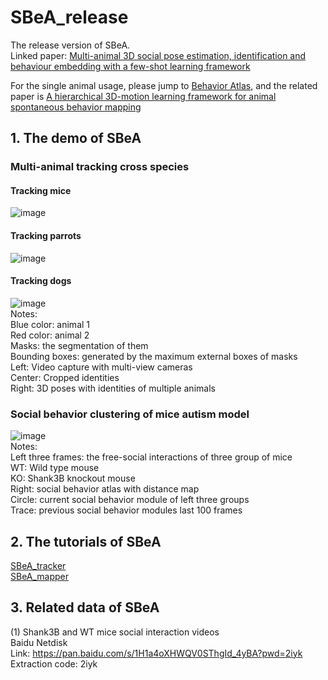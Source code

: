 # SBeA_release
The release version of SBeA.  
Linked paper: [Multi-animal 3D social pose estimation, identification and behaviour embedding with a few-shot learning framework](https://www.nature.com/articles/s42256-023-00776-5)  

For the single animal usage, please jump to [Behavior Atlas](https://github.com/huangkang314/Behavior-Atlas), and the related paper is [A hierarchical 3D-motion learning framework for animal spontaneous behavior mapping](https://www.nature.com/articles/s41467-021-22970-y)    
## 1. The demo of SBeA 
### Multi-animal tracking cross species
#### Tracking mice
![image](https://github.com/YNCris/SBeA_release/blob/main/demo/rec11-A1A6-20220822_visual.gif)  
#### Tracking parrots
![image](https://github.com/YNCris/SBeA_release/blob/main/demo/rec3-B1B2-20220919_visual.gif)  
#### Tracking dogs
![image](https://github.com/YNCris/SBeA_release/blob/main/demo/rec3-D1D2-20221009_visual.gif)  
Notes:  
Blue color: animal 1  
Red color: animal 2  
Masks: the segmentation of them  
Bounding boxes: generated by the maximum external boxes of masks  
Left: Video capture with multi-view cameras  
Center: Cropped identities  
Right: 3D poses with identities of multiple animals  
### Social behavior clustering of mice autism model
![image](https://github.com/YNCris/SBeA_release/blob/main/demo/embed_demo.gif)  
Notes:  
Left three frames: the free-social interactions of three group of mice  
WT: Wild type mouse  
KO: Shank3B knockout mouse  
Right: social behavior atlas with distance map  
Circle: current social behavior module of left three groups  
Trace: previous social behavior modules last 100 frames  
## 2. The tutorials of SBeA 
[SBeA_tracker](https://github.com/YNCris/SBeA_release/blob/main/README_SBeA_tracker.md)   
[SBeA_mapper](https://github.com/YNCris/SBeA_release/blob/main/README_SBeA_mapper.md)

## 3. Related data of SBeA
(1) Shank3B and WT mice social interaction videos  
Baidu Netdisk  
Link: https://pan.baidu.com/s/1H1a4oXHWQV0SThgId_4yBA?pwd=2iyk  
Extraction code: 2iyk  
